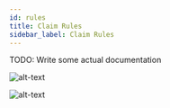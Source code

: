 ```yaml
---
id: rules
title: Claim Rules
sidebar_label: Claim Rules
---
```


TODO: Write some actual documentation

![alt-text](../img/idops_rule1.png)

![alt-text](../img/idops_rule2.png)